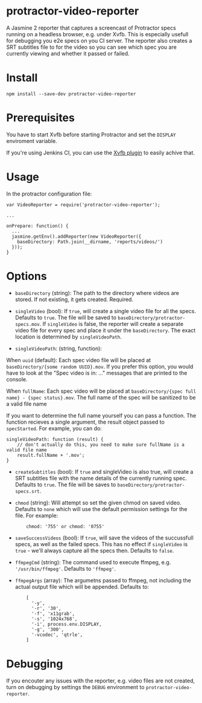 # protractor-video-reporter

A Jasmine 2 reporter that captures a screencast of Protractor specs running on a headless browser, e.g. under Xvfb.
This is especially usefull for debugging you e2e specs on you CI server.
The reporter also creates a SRT subtitles file to for the video so you can see which spec you are currently viewing and whether it passed or failed.

# Install

    npm install --save-dev protractor-video-reporter

# Prerequisites

You have to start Xvfb before starting Protractor and set the `DISPLAY` enviroment variable.

If you're using Jenkins CI, you can use the [Xvfb plugin](https://wiki.jenkins-ci.org/display/JENKINS/Xvfb+Plugin) to easily achive that.

# Usage

In the protractor configuration file:

    var VideoReporter = require('protractor-video-reporter');

    ...

    onPrepare: function() {
      ...
      jasmine.getEnv().addReporter(new VideoReporter({
        baseDirectory: Path.join(__dirname, 'reports/videos/')
      }));
    }


# Options

* `baseDirectory` (string): The path to the directory where videos are stored. If not existing, it gets created. Required.

* `singleVideo` (bool): If `true`, will create a single video file for all the specs. Defaults to `true`.
The file will be saved to `baseDirectory/protractor-specs.mov`.
If `singleVideo` is false, the reporter will create a separate video file for every spec and place it under the `baseDirectory`.
The exact location is determined by `singleVideoPath`.

* `singleVideoPath`: (string, function):

When `uuid` (default): Each spec video file will be placed at `baseDirectory/{some random UUID}.mov`.
If you prefer this option, you would have to look at the "Spec video is in: ..." messages that are printed to the console.

When `fullName`: Each spec video will be placed at `baseDirectory/{spec full name} - {spec status}.mov`.
The full name of the spec will be sanitized to be a valid file name

If you want to determine the full name yourself you can pass a function.
The function recieves a single argument, the result object passed to `specStarted`.
For example, you can do:

    singleVideoPath: function (result) {
        // don't actually do this, you need to make sure fullName is a valid file name
        result.fullName + '.mov';
    }

* `createSubtitles` (bool): If `true` and singleVideo is also true, will create a SRT subtitles file with the name details of the currently running spec. Defaults to `true`.
The file will be saves to `baseDirectory/protractor-specs.srt`.

* `chmod` (string): Will attempt so set the given chmod on saved video. Defaults to `none` which will use the default permission settings for the file. For example:

    ```
        chmod: '755' or chmod: '0755'
    ```


* `saveSuccessVideos` (bool): If `true`, will save the videos of the succussfull specs, as well as the failed specs. This has no effect if `singleVideo` is `true` - we'll always capture all the specs then. Defaults to `false`.

* `ffmpegCmd` (string):  The command used to execute ffmpeg, e.g. `'/usr/bin/ffmpeg'`. Defaults to `'ffmpeg'`.

* `ffmpegArgs` (array): The argumetns passed to ffmpeg, not including the actual output file which will be appended. Defaults to:

    ```
        [
          '-y',
          '-r', '30',
          '-f', 'x11grab',
          '-s', '1024x768',
          '-i', process.env.DISPLAY,
          '-g', '300',
          '-vcodec', 'qtrle',
        ]
    ```

# Debugging

If you encouter any issues with the reporter, e.g. video files are not created,
turn on debugging by settings the `DEBUG` environment to `protractor-video-reporter`.
